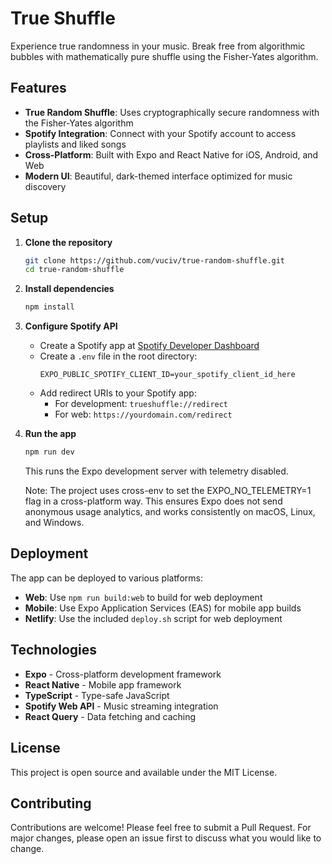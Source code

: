 # True Shuffle

Experience true randomness in your music. Break free from algorithmic bubbles with mathematically pure shuffle using the Fisher-Yates algorithm.

## Features

- **True Random Shuffle**: Uses cryptographically secure randomness with the Fisher-Yates algorithm
- **Spotify Integration**: Connect with your Spotify account to access playlists and liked songs
- **Cross-Platform**: Built with Expo and React Native for iOS, Android, and Web
- **Modern UI**: Beautiful, dark-themed interface optimized for music discovery

## Setup

1. **Clone the repository**

   ```bash
   git clone https://github.com/vuciv/true-random-shuffle.git
   cd true-random-shuffle
   ```

2. **Install dependencies**

   ```bash
   npm install
   ```

3. **Configure Spotify API**

   - Create a Spotify app at [Spotify Developer Dashboard](https://developer.spotify.com/dashboard)
   - Create a `.env` file in the root directory:
     ```
     EXPO_PUBLIC_SPOTIFY_CLIENT_ID=your_spotify_client_id_here
     ```
   - Add redirect URIs to your Spotify app:
     - For development: `trueshuffle://redirect`
     - For web: `https://yourdomain.com/redirect`

4. **Run the app**

   ```bash
   npm run dev
   ```

   This runs the Expo development server with telemetry disabled.

   Note: The project uses cross-env to set the EXPO_NO_TELEMETRY=1 flag in a cross-platform way.
   This ensures Expo does not send anonymous usage analytics, and works consistently on macOS, Linux, and Windows.

## Deployment

The app can be deployed to various platforms:

- **Web**: Use `npm run build:web` to build for web deployment
- **Mobile**: Use Expo Application Services (EAS) for mobile app builds
- **Netlify**: Use the included `deploy.sh` script for web deployment

## Technologies

- **Expo** - Cross-platform development framework
- **React Native** - Mobile app framework
- **TypeScript** - Type-safe JavaScript
- **Spotify Web API** - Music streaming integration
- **React Query** - Data fetching and caching

## License

This project is open source and available under the MIT License.

## Contributing

Contributions are welcome! Please feel free to submit a Pull Request. For major changes, please open an issue first to discuss what you would like to change.
